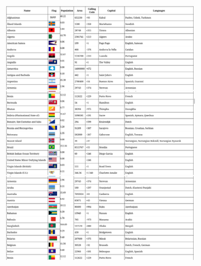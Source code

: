![Alt text](<Screenshot from 2023-12-05 22-06-56.png>)![Alt text](<Screenshot from 2023-12-05 22-08-15.png>) ![Alt text](<Screenshot from 2023-12-05 22-08-07.png>)